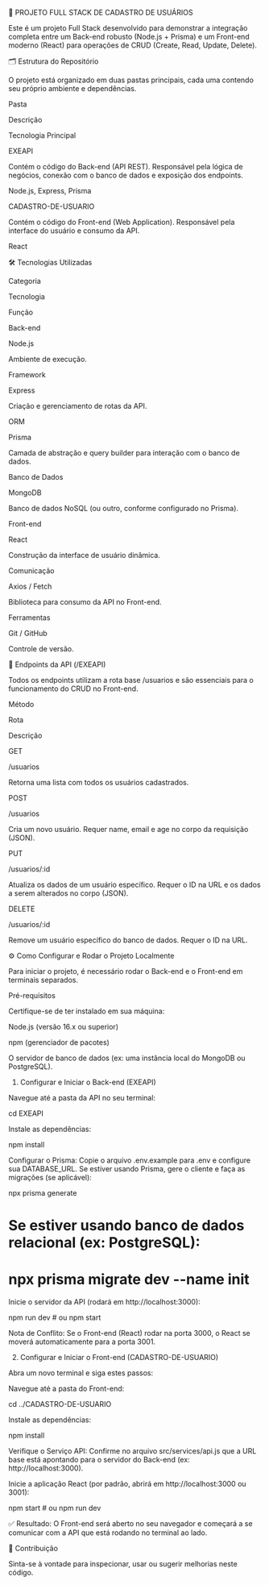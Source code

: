 🚀 PROJETO FULL STACK DE CADASTRO DE USUÁRIOS

Este é um projeto Full Stack desenvolvido para demonstrar a integração completa entre um Back-end robusto (Node.js + Prisma) e um Front-end moderno (React) para operações de CRUD (Create, Read, Update, Delete).

🗂️ Estrutura do Repositório

O projeto está organizado em duas pastas principais, cada uma contendo seu próprio ambiente e dependências.

Pasta

Descrição

Tecnologia Principal

EXEAPI

Contém o código do Back-end (API REST). Responsável pela lógica de negócios, conexão com o banco de dados e exposição dos endpoints.

Node.js, Express, Prisma

CADASTRO-DE-USUARIO

Contém o código do Front-end (Web Application). Responsável pela interface do usuário e consumo da API.

React

🛠️ Tecnologias Utilizadas

Categoria

Tecnologia

Função

Back-end

Node.js

Ambiente de execução.

Framework

Express

Criação e gerenciamento de rotas da API.

ORM

Prisma

Camada de abstração e query builder para interação com o banco de dados.

Banco de Dados

MongoDB

Banco de dados NoSQL (ou outro, conforme configurado no Prisma).

Front-end

React

Construção da interface de usuário dinâmica.

Comunicação

Axios / Fetch

Biblioteca para consumo da API no Front-end.

Ferramentas

Git / GitHub

Controle de versão.

🧭 Endpoints da API (/EXEAPI)

Todos os endpoints utilizam a rota base /usuarios e são essenciais para o funcionamento do CRUD no Front-end.

Método

Rota

Descrição

GET

/usuarios

Retorna uma lista com todos os usuários cadastrados.

POST

/usuarios

Cria um novo usuário. Requer name, email e age no corpo da requisição (JSON).

PUT

/usuarios/:id

Atualiza os dados de um usuário específico. Requer o ID na URL e os dados a serem alterados no corpo (JSON).

DELETE

/usuarios/:id

Remove um usuário específico do banco de dados. Requer o ID na URL.

⚙️ Como Configurar e Rodar o Projeto Localmente

Para iniciar o projeto, é necessário rodar o Back-end e o Front-end em terminais separados.

Pré-requisitos

Certifique-se de ter instalado em sua máquina:

Node.js (versão 16.x ou superior)

npm (gerenciador de pacotes)

O servidor de banco de dados (ex: uma instância local do MongoDB ou PostgreSQL).

1. Configurar e Iniciar o Back-end (EXEAPI)

Navegue até a pasta da API no seu terminal:

cd EXEAPI



Instale as dependências:

npm install



Configurar o Prisma: Copie o arquivo .env.example para .env e configure sua DATABASE_URL.
Se estiver usando Prisma, gere o cliente e faça as migrações (se aplicável):

npx prisma generate
# Se estiver usando banco de dados relacional (ex: PostgreSQL):
# npx prisma migrate dev --name init 



Inicie o servidor da API (rodará em http://localhost:3000):

npm run dev  # ou npm start



Nota de Conflito: Se o Front-end (React) rodar na porta 3000, o React se moverá automaticamente para a porta 3001.

2. Configurar e Iniciar o Front-end (CADASTRO-DE-USUARIO)

Abra um novo terminal e siga estes passos:

Navegue até a pasta do Front-end:

cd ../CADASTRO-DE-USUARIO



Instale as dependências:

npm install



Verifique o Serviço API: Confirme no arquivo src/services/api.js que a URL base está apontando para o servidor do Back-end (ex: http://localhost:3000).

Inicie a aplicação React (por padrão, abrirá em http://localhost:3000 ou 3001):

npm start  # ou npm run dev



✅ Resultado: O Front-end será aberto no seu navegador e começará a se comunicar com a API que está rodando no terminal ao lado.

🤝 Contribuição

Sinta-se à vontade para inspecionar, usar ou sugerir melhorias neste código.